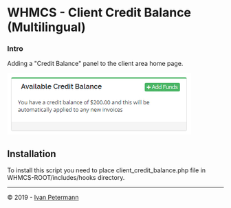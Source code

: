 # WHMCS - Client Credit Balance (Multilingual)

### Intro

Adding a "Credit Balance" panel to the client area home page.

[![whmcs-client-credit-balance-preview](assets/preview.png)](https://github.com/petermann/whmcs-client-credit-balance/)

## Installation

To install this script you need to place client_credit_balance.php file in WHMCS-ROOT/includes/hooks directory.

---

&copy; 2019 - [Ivan Petermann](https://ivanpetermann.com)